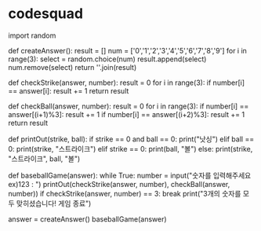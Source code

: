 # codesquad
import random

def createAnswer():
    result = []
    num = ['0','1','2','3','4','5','6','7','8','9']
    for i in range(3):
        select = random.choice(num)
        result.append(select)
        num.remove(select)
    return ''.join(result)

def checkStrike(answer, number):
    result = 0
    for i in range(3):
        if number[i] == answer[i]:
            result += 1
    return result
    
def checkBall(answer, number):
    result = 0
    for i in range(3):
        if number[i] == answer[(i+1)%3]:
            result += 1
        if number[i] == answer[(i+2)%3]:
            result += 1
    return result

def printOut(strike, ball):
    if strike == 0 and ball == 0:
        print("낫싱")
    elif ball == 0:
        print(strike, "스트라이크")
    elif strike == 0:
        print(ball, "볼")
    else:
        print(strike, "스트라이크", ball, "볼")

def baseballGame(answer):
    while True:
        number = input("숫자를 입력해주세요 ex)123 : ")
        printOut(checkStrike(answer, number), checkBall(answer, number))
        if checkStrike(answer, number) == 3:
            break
    print("3개의 숫자를 모두 맞히셨습니다! 게임 종료")
    
answer = createAnswer()
baseballGame(answer)
